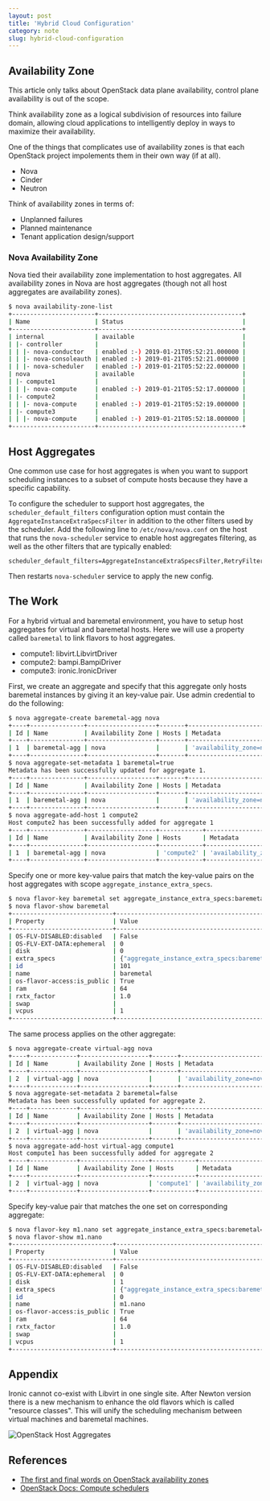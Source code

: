 ```yaml
---
layout: post
title: 'Hybrid Cloud Configuration'
category: note
slug: hybrid-cloud-configuration
---
```


## Availability Zone

This article only talks about OpenStack data plane availability, control plane
availability is out of the scope.

Think availability zone as a logical subdivision of resources into failure
domain, allowing cloud applications to intelligently deploy in ways to maximize
their availability.

One of the things that complicates use of availability zones is that each
OpenStack project impolements them in their own way (if at all).

-  Nova
-  Cinder
-  Neutron

Think of availability zones in terms of:

-  Unplanned failures
-  Planned maintenance
-  Tenant application design/support

### Nova Availability Zone

Nova tied their availability zone implementation to host aggregates. All
availability zones in Nova are host aggregates (though not all host aggregates
are availability zones).

```bash
$ nova availability-zone-list
+-----------------------+----------------------------------------+
| Name                  | Status                                 |
+-----------------------+----------------------------------------+
| internal              | available                              |
| |- controller         |                                        |
| | |- nova-conductor   | enabled :-) 2019-01-21T05:52:21.000000 |
| | |- nova-consoleauth | enabled :-) 2019-01-21T05:52:21.000000 |
| | |- nova-scheduler   | enabled :-) 2019-01-21T05:52:22.000000 |
| nova                  | available                              |
| |- compute1           |                                        |
| | |- nova-compute     | enabled :-) 2019-01-21T05:52:17.000000 |
| |- compute2           |                                        |
| | |- nova-compute     | enabled :-) 2019-01-21T05:52:19.000000 |
| |- compute3           |                                        |
| | |- nova-compute     | enabled :-) 2019-01-21T05:52:18.000000 |
+-----------------------+----------------------------------------+
```

## Host Aggregates

One common use case for host aggregates is when you want to support scheduling
instances to a subset of compute hosts because they have a specific capability.

To configure the scheduler to support host aggregates, the
`scheduler_default_filters` configuration option must contain the
`AggregateInstanceExtraSpecsFilter` in addition to the other filters used by the
scheduler. Add the following line to `/etc/nova/nova.conf` on the host that runs
the `nova-scheduler` service to enable host aggregates filtering, as well as the
other filters that are typically enabled:

```text
scheduler_default_filters=AggregateInstanceExtraSpecsFilter,RetryFilter,AvailabilityZoneFilter,RamFilter,DiskFilter,ComputeFilter,ComputeCapabilitiesFilter,ImagePropertiesFilter,ServerGroupAntiAffinityFilter,ServerGroupAffinityFilter
```

Then restarts `nova-scheduler` service to apply the new config.

## The Work

For a hybrid virtual and baremetal environment, you have to setup host
aggregates for virtual and baremetal hosts. Here we will use a property called
`baremetal` to link flavors to host aggregates.

-  compute1: libvirt.LibvirtDriver
-  compute2: bampi.BampiDriver
-  compute3: ironic.IronicDriver

First, we create an aggregate and specify that this aggregate only hosts
baremetal instances by giving it an key-value pair. Use admin credential to do
the following:

```bash
$ nova aggregate-create baremetal-agg nova
+----+---------------+-------------------+-------+--------------------------+
| Id | Name          | Availability Zone | Hosts | Metadata                 |
+----+---------------+-------------------+-------+--------------------------+
| 1  | baremetal-agg | nova              |       | 'availability_zone=nova' |
+----+---------------+-------------------+-------+--------------------------+
$ nova aggregate-set-metadata 1 baremetal=true
Metadata has been successfully updated for aggregate 1.
+----+---------------+-------------------+-------+--------------------------------------------+
| Id | Name          | Availability Zone | Hosts | Metadata                                   |
+----+---------------+-------------------+-------+--------------------------------------------+
| 1  | baremetal-agg | nova              |       | 'availability_zone=nova', 'baremetal=true' |
+----+---------------+-------------------+-------+--------------------------------------------+
$ nova aggregate-add-host 1 compute2
Host compute2 has been successfully added for aggregate 1
+----+---------------+-------------------+------------+--------------------------------------------+
| Id | Name          | Availability Zone | Hosts      | Metadata                                   |
+----+---------------+-------------------+------------+--------------------------------------------+
| 1  | baremetal-agg | nova              | 'compute2' | 'availability_zone=nova', 'baremetal=true' |
+----+---------------+-------------------+------------+--------------------------------------------+
```

Specify one or more key-value pairs that match the key-value pairs on the host
aggregates with scope `aggregate_instance_extra_specs`.

```bash
$ nova flavor-key baremetal set aggregate_instance_extra_specs:baremetal=true
$ nova flavor-show baremetal
+----------------------------+------------------------------------------------------+
| Property                   | Value                                                |
+----------------------------+------------------------------------------------------+
| OS-FLV-DISABLED:disabled   | False                                                |
| OS-FLV-EXT-DATA:ephemeral  | 0                                                    |
| disk                       | 0                                                    |
| extra_specs                | {"aggregate_instance_extra_specs:baremetal": "true"} |
| id                         | 101                                                  |
| name                       | baremetal                                            |
| os-flavor-access:is_public | True                                                 |
| ram                        | 64                                                   |
| rxtx_factor                | 1.0                                                  |
| swap                       |                                                      |
| vcpus                      | 1                                                    |
+----------------------------+------------------------------------------------------+
```

The same process applies on the other aggregate:

```bash
$ nova aggregate-create virtual-agg nova
+----+-------------+-------------------+-------+--------------------------+
| Id | Name        | Availability Zone | Hosts | Metadata                 |
+----+-------------+-------------------+-------+--------------------------+
| 2  | virtual-agg | nova              |       | 'availability_zone=nova' |
+----+-------------+-------------------+-------+--------------------------+
$ nova aggregate-set-metadata 2 baremetal=false
Metadata has been successfully updated for aggregate 2.
+----+-------------+-------------------+-------+---------------------------------------------+
| Id | Name        | Availability Zone | Hosts | Metadata                                    |
+----+-------------+-------------------+-------+---------------------------------------------+
| 2  | virtual-agg | nova              |       | 'availability_zone=nova', 'baremetal=false' |
+----+-------------+-------------------+-------+---------------------------------------------+
$ nova aggregate-add-host virtual-agg compute1
Host compute1 has been successfully added for aggregate 2
+----+-------------+-------------------+------------+---------------------------------------------+
| Id | Name        | Availability Zone | Hosts      | Metadata                                    |
+----+-------------+-------------------+------------+---------------------------------------------+
| 2  | virtual-agg | nova              | 'compute1' | 'availability_zone=nova', 'baremetal=false' |
+----+-------------+-------------------+------------+---------------------------------------------+
```

Specify key-value pair that matches the one set on corresponding aggregate:

```bash
$ nova flavor-key m1.nano set aggregate_instance_extra_specs:baremetal=false
$ nova flavor-show m1.nano
+----------------------------+-------------------------------------------------------+
| Property                   | Value                                                 |
+----------------------------+-------------------------------------------------------+
| OS-FLV-DISABLED:disabled   | False                                                 |
| OS-FLV-EXT-DATA:ephemeral  | 0                                                     |
| disk                       | 1                                                     |
| extra_specs                | {"aggregate_instance_extra_specs:baremetal": "false"} |
| id                         | 0                                                     |
| name                       | m1.nano                                               |
| os-flavor-access:is_public | True                                                  |
| ram                        | 64                                                    |
| rxtx_factor                | 1.0                                                   |
| swap                       |                                                       |
| vcpus                      | 1                                                     |
+----------------------------+-------------------------------------------------------+
```

## Appendix

Ironic cannot co-exist with Libvirt in one single site. After Newton version
there is a new mechanism to enhance the old flavors which is called "resource
classes". This will unify the scheduling mechanism between virtual machines and
baremetal machines.

![OpenStack Host Aggregates](/assets/images/hybrid-cloud-configuration/shp-host-aggs.png)

## References

-  [The first and final words on OpenStack availability zones](https://www.mirantis.com/blog/the-first-and-final-word-on-openstack-availability-zones/)
-  [OpenStack Docs: Compute schedulers](https://docs.openstack.org/newton/config-reference/compute/schedulers.html)
